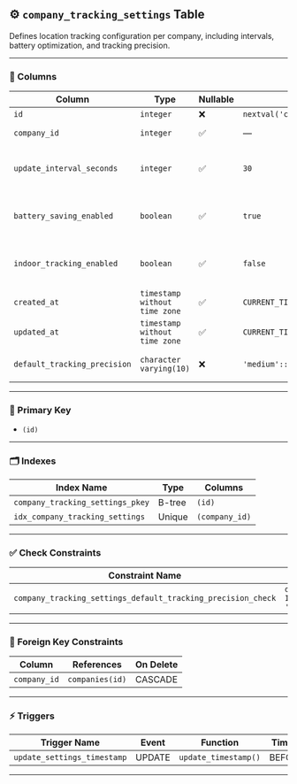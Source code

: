 ## ⚙️ `company_tracking_settings` Table

Defines location tracking configuration per company, including intervals, battery optimization, and tracking precision.

---

### 🧱 Columns

| Column                      | Type                          | Nullable | Default                                         | Description                                              |
|-----------------------------|-------------------------------|----------|-------------------------------------------------|----------------------------------------------------------|
| `id`                        | `integer`                     | ❌       | `nextval('company_tracking_settings_id_seq')`   | Primary key                                              |
| `company_id`                | `integer`                     | ✅       | —                                               | References `companies(id)`                              |
| `update_interval_seconds`   | `integer`                     | ✅       | `30`                                            | Location update frequency in seconds                     |
| `battery_saving_enabled`    | `boolean`                     | ✅       | `true`                                          | Whether battery saving mode is on                        |
| `indoor_tracking_enabled`   | `boolean`                     | ✅       | `false`                                         | Whether indoor tracking is enabled                       |
| `created_at`                | `timestamp without time zone` | ✅       | `CURRENT_TIMESTAMP`                             | Record creation time                                     |
| `updated_at`                | `timestamp without time zone` | ✅       | `CURRENT_TIMESTAMP`                             | Record update time                                       |
| `default_tracking_precision`| `character varying(10)`       | ❌       | `'medium'::character varying`                   | One of: `'low'`, `'medium'`, `'high'`                    |

---

### 🔑 Primary Key

- `(id)`

---

### 🗂️ Indexes

| Index Name                          | Type    | Columns        |
|------------------------------------|---------|----------------|
| `company_tracking_settings_pkey`   | B-tree  | `(id)`         |
| `idx_company_tracking_settings`    | Unique  | `(company_id)` |

---

### ✅ Check Constraints

| Constraint Name                                                    | Condition                                                                 |
|--------------------------------------------------------------------|---------------------------------------------------------------------------|
| `company_tracking_settings_default_tracking_precision_check`      | `default_tracking_precision IN ('low', 'medium', 'high')`                |

---

### 🔗 Foreign Key Constraints

| Column        | References         | On Delete |
|---------------|--------------------|-----------|
| `company_id`  | `companies(id)`    | CASCADE   |

---

### ⚡ Triggers

| Trigger Name                | Event   | Function              | Timing  |
|----------------------------|---------|------------------------|---------|
| `update_settings_timestamp`| UPDATE  | `update_timestamp()`   | BEFORE  |

---
